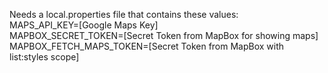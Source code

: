 Needs a local.properties file that contains these values:<br/>
MAPS_API_KEY=[Google Maps Key]<br/>
MAPBOX_SECRET_TOKEN=[Secret Token from MapBox for showing maps]<br/>
MAPBOX_FETCH_MAPS_TOKEN=[Secret Token from MapBox with list:styles scope]
